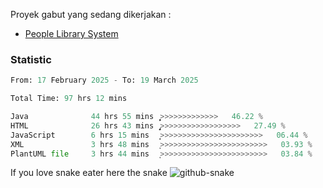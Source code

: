 Proyek gabut yang sedang dikerjakan :
  - [People Library System](https://github.com/putra4648/people-library-system)
<!--  - [Budget Explorer System](https://gitlab.com/gabut1015701/budget-explorer) -->

### Statistic
<!--START_SECTION:waka-->

```python
From: 17 February 2025 - To: 19 March 2025

Total Time: 97 hrs 12 mins

Java              44 hrs 55 mins  ͎͎͎͎͎͎͎͎͎͎͎̦>>>>>>>>>>>>>   46.22 %
HTML              26 hrs 43 mins  ̡͎͎͎͎͎͎>>>>>>>>>>>>>>>>>>   27.49 %
JavaScript        6 hrs 15 mins   ͎̝>>>>>>>>>>>>>>>>>>>>>>>   06.44 %
XML               3 hrs 48 mins   ͎>>>>>>>>>>>>>>>>>>>>>>>>   03.93 %
PlantUML file     3 hrs 44 mins   ͎>>>>>>>>>>>>>>>>>>>>>>>>   03.84 %
```

<!--END_SECTION:waka-->

If you love snake eater here the snake 
<picture>
  <source media="(prefers-color-scheme: dark)" srcset="https://github.com/pradana4648/pradana4648/blob/c0566a83ca6ea5f2e46bab00e717c4c82b4b5c4c/github-contribution-grid-snake-dark.svg" />
  <source media="(prefers-color-scheme: light)" srcset="https://github.com/pradana4648/pradana4648/blob/c0566a83ca6ea5f2e46bab00e717c4c82b4b5c4c/github-contribution-grid-snake.svg" />
  <img alt="github-snake" src="https://github.com/pradana4648/pradana4648/blob/c0566a83ca6ea5f2e46bab00e717c4c82b4b5c4c/github-contribution-grid-snake.svg" />
</picture>
